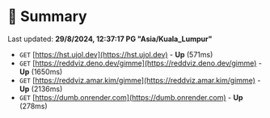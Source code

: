 # 📖 Summary
Last updated: **29/8/2024, 12:37:17 PG "Asia/Kuala_Lumpur"**

- `GET` [https://hst.ujol.dev](https://hst.ujol.dev) - **Up** (571ms)
- `GET` [https://reddviz.deno.dev/gimme](https://reddviz.deno.dev/gimme) - **Up** (1650ms)
- `GET` [https://reddviz.amar.kim/gimme](https://reddviz.amar.kim/gimme) - **Up** (2136ms)
- `GET` [https://dumb.onrender.com](https://dumb.onrender.com) - **Up** (278ms)
